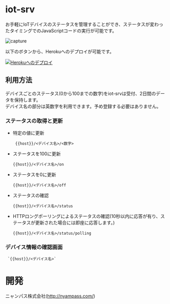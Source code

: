 # iot-srv

お手軽にIoTデバイスのステータスを管理することができ、ステータスが変わったタイミングでのJavaScriptコードの実行が可能です。

![capture](http://i.imgur.com/lioGcyq.png)

以下のボタンから、Herokuへのデプロイが可能です。

[![Herokuへのデプロイ](https://www.herokucdn.com/deploy/button.svg)](https://heroku.com/deploy)

## 利用方法

デバイスごとのステータス(0から100までの数字)をiot-srvは受付、2日間のデータを保持します。<br>
デバイス名の部分は英数字を利用できます。予め登録する必要はありません。<br>

### ステータスの取得と更新

- 特定の値に更新

   ` {{host}}/<デバイス名>/<数字>`

- ステータスを100に更新

  `{{host}}/<デバイス名>/on`

- ステータスを0に更新

   `{{host}}/<デバイス名>/off`

- ステータスの確認

   `{{host}}/<デバイス名>/status`

- HTTPロングポーリングによるステータスの確認(10秒以内に応答が有り、ステータスが更新された場合には即座に応答します。)

   `{{host}}/<デバイス名>/status/polling`

### デバイス情報の確認画面

     `{{host}}/<デバイス名>`

# 開発

ニャンパス株式会社(http://nyampass.com/)
